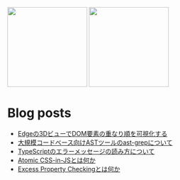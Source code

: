 <p>
  <img height="180em" src="https://github-readme-stats.vercel.app/api?username=makotot&show_icons=true&hide_border=true&&count_private=true&include_all_commits=true" />
  <img height="180em" src="https://github-readme-stats.vercel.app/api/top-langs/?username=makotot&show_icons=true&hide_border=true&layout=compact&langs_count=8"/>
</p>

# Blog posts
<!-- BLOG-POST-LIST:START -->
- [Edgeの3DビューでDOM要素の重なり順を可視化する](https://zenn.dev/makotot/articles/2ad3060cdd315b)
- [大規模コードベース向けASTツールのast-grepについて](https://zenn.dev/makotot/articles/ea823805582e5c)
- [TypeScriptのエラーメッセージの読み方について](https://zenn.dev/makotot/articles/52bc81fdc58d05)
- [Atomic CSS-in-JSとは何か](https://zenn.dev/makotot/articles/dcb6e6456fb6e4)
- [Excess Property Checkingとは何か](https://zenn.dev/makotot/articles/8c78cd4dd857c0)
<!-- BLOG-POST-LIST:END -->